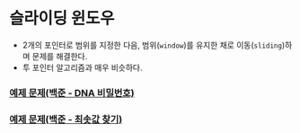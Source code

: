 # 슬라이딩 윈도우

- 2개의 포인터로 범위를 지정한 다음, 범위(`window`)를 유지한 채로 이동(`sliding`)하며 문제를 해결한다.
- 투 포인터 알고리즘과 매우 비슷하다.

### [예제 문제(백준 - DNA 비밀번호)](https://github.com/genesis12345678/TIL/blob/main/algorithm/dataStructure/slidingWindow/Example_1.md#%EC%8A%AC%EB%9D%BC%EC%9D%B4%EB%94%A9-%EC%9C%88%EB%8F%84%EC%9A%B0-%EC%98%88%EC%A0%9C---1)

### [예제 문제(백준 - 최솟값 찾기)](https://github.com/genesis12345678/TIL/blob/main/algorithm/dataStructure/slidingWindow/Example_2.md#%EC%8A%AC%EB%9D%BC%EC%9D%B4%EB%94%A9-%EC%9C%88%EB%8F%84%EC%9A%B0-%EC%98%88%EC%A0%9C---2)
